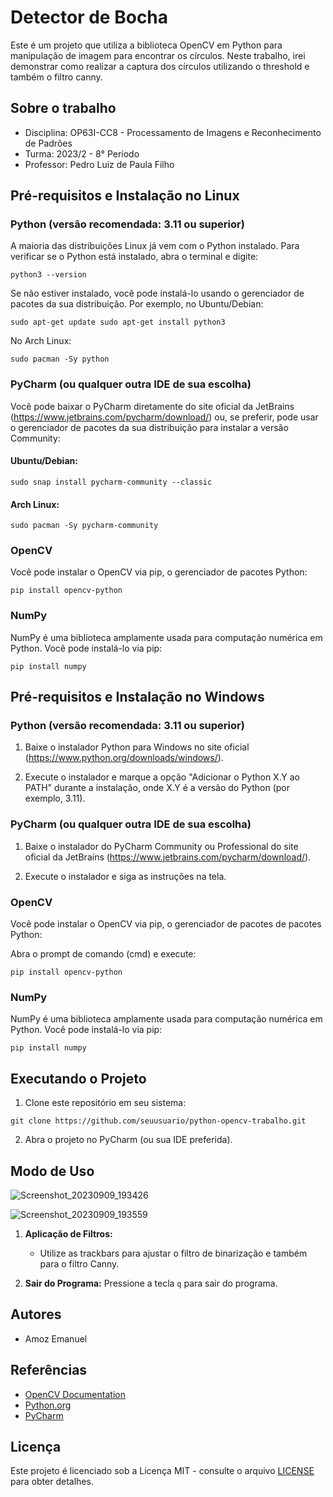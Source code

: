 # Detector de Bocha

Este é um projeto que utiliza a biblioteca OpenCV em Python para manipulação de imagem para encontrar os círculos. Neste trabalho, irei demonstrar como realizar a captura dos círculos utilizando o threshold e também o filtro canny.

## Sobre o trabalho

- Disciplina: OP63I-CC8 - Processamento de Imagens e Reconhecimento de Padrões
- Turma: 2023/2 - 8° Período
- Professor: Pedro Luiz de Paula Filho

## Pré-requisitos e Instalação no Linux

### Python (versão recomendada: 3.11 ou superior)

A maioria das distribuições Linux já vem com o Python instalado. Para verificar se o Python está instalado, abra o terminal e digite:

`python3 --version`

Se não estiver instalado, você pode instalá-lo usando o gerenciador de pacotes da sua distribuição. Por exemplo, no Ubuntu/Debian:

`
sudo apt-get update
sudo apt-get install python3
`

No Arch Linux:

`
sudo pacman -Sy python
`

### PyCharm (ou qualquer outra IDE de sua escolha)

Você pode baixar o PyCharm diretamente do site oficial da JetBrains (https://www.jetbrains.com/pycharm/download/) ou, se preferir, pode usar o gerenciador de pacotes da sua distribuição para instalar a versão Community:

#### Ubuntu/Debian:

`
sudo snap install pycharm-community --classic
`

#### Arch Linux:

`
sudo pacman -Sy pycharm-community
`

### OpenCV

Você pode instalar o OpenCV via pip, o gerenciador de pacotes Python:

`
pip install opencv-python
`

### NumPy

NumPy é uma biblioteca amplamente usada para computação numérica em Python. Você pode instalá-lo via pip:

`
pip install numpy
`

## Pré-requisitos e Instalação no Windows

### Python (versão recomendada: 3.11 ou superior)

1. Baixe o instalador Python para Windows no site oficial (https://www.python.org/downloads/windows/).

2. Execute o instalador e marque a opção "Adicionar o Python X.Y ao PATH" durante a instalação, onde X.Y é a versão do Python (por exemplo, 3.11).

### PyCharm (ou qualquer outra IDE de sua escolha)

1. Baixe o instalador do PyCharm Community ou Professional do site oficial da JetBrains (https://www.jetbrains.com/pycharm/download/).

2. Execute o instalador e siga as instruções na tela.

### OpenCV

Você pode instalar o OpenCV via pip, o gerenciador de pacotes de pacotes Python:

Abra o prompt de comando (cmd) e execute:

`
pip install opencv-python
`

### NumPy

NumPy é uma biblioteca amplamente usada para computação numérica em Python. Você pode instalá-lo via pip:

`
pip install numpy
`

## Executando o Projeto

1. Clone este repositório em seu sistema:

`
git clone https://github.com/seuusuario/python-opencv-trabalho.git
`

2. Abra o projeto no PyCharm (ou sua IDE preferida).

## Modo de Uso

![Screenshot_20230909_193426](https://github.com/emanuelamaral/bocha_detector/assets/105809178/a5cac62c-d237-4f9d-bfa9-227b0fc89582)

![Screenshot_20230909_193559](https://github.com/emanuelamaral/bocha_detector/assets/105809178/d99c273d-01ce-4eac-b7a4-df276548519c)

1. **Aplicação de Filtros:**

   - Utilize as trackbars para ajustar o filtro de binarização e também para o filtro Canny.
     
2. **Sair do Programa:** Pressione a tecla `q` para sair do programa.

## Autores

- Amoz Emanuel

## Referências

- [OpenCV Documentation](https://docs.opencv.org/)
- [Python.org](https://www.python.org/)
- [PyCharm](https://www.jetbrains.com/pycharm/)

## Licença

Este projeto é licenciado sob a Licença MIT - consulte o arquivo [LICENSE](LICENSE) para obter detalhes.
